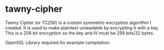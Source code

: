 # tawny-cipher
Tawny Cipher (or TC256) is a custom symmetric encryption algorithm I created. It is used to make plaintext unreadable by encrypting it with a key. This is a 256 bit encryption so the key and IV must be 256 bits/32 bytes.

OpenSSL Library required for example compilation.
